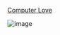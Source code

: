 [Computer Love](https://www.youtube.com/watch?v=_aVa7qVKUHI)

![image](https://github.com/minju25kim/minju25kim/assets/48757517/dfb400e8-9001-4a0e-93b3-8b4086bb3543)
